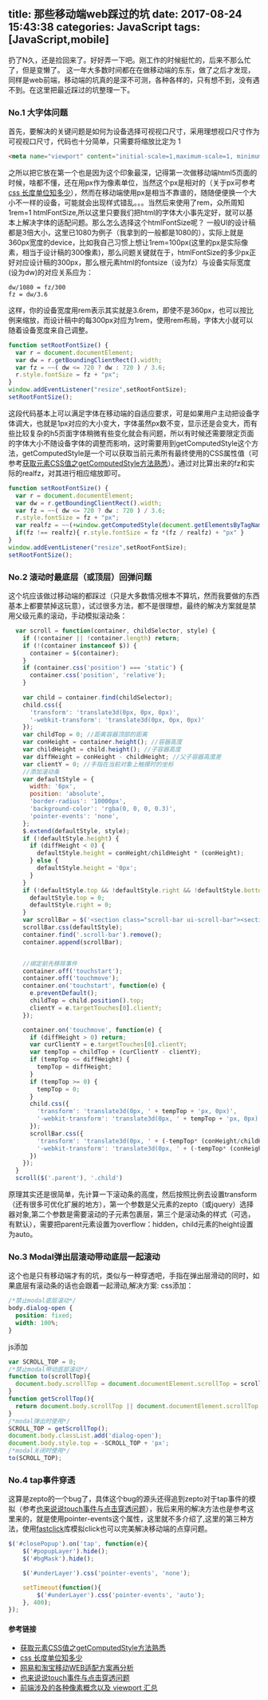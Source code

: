 title: 那些移动端web踩过的坑
date: 2017-08-24 15:43:38
categories: JavaScript
tags: [JavaScript,mobile]
---
扔了N久，还是捡回来了。好好弄一下吧。刚工作的时候挺忙的，后来不那么忙了，但是变懒了。
这一年大多数时间都在在做移动端的东东，做了之后才发现，同样是web前端，移动端的坑真的是深不可测，各种各样的，只有想不到，没有遇不到。在这里把最近踩过的坑整理一下。
<!--more-->
### No.1 大字体问题
首先，要解决的关键问题是如何为设备选择可视视口尺寸，采用理想视口尺寸作为可视视口尺寸，代码也十分简单，只需要将缩放比定为 1

```html
<meta name="viewport" content="initial-scale=1,maximum-scale=1, minimum-scale=1">

```
之所以把它放在第一个也是因为这个印象最深，记得第一次做移动端html5页面的时候，啥都不懂，还在用px作为像素单位，当然这个px是相对的（关于px可参考[css 长度单位知多少](https://lscho.com/tech/css_company.html)），然而在移动端使用px是相当不靠谱的，随随便便换一个大小不一样的设备，可能就会出现样式错乱。。。当然后来使用了rem，众所周知1rem=1 htmlFontSize,所以这里只要我们把html的字体大小事先定好，就可以基本上解决字体的适配问题。那么怎么选择这个htmlFontSize呢？
一般UI的设计稿都是3倍大小，这里已1080为例子（我拿到的一般都是1080的），实际上就是360px宽度的device，比如我自己习惯上想让1rem=100px(这里的px是实际像素，相当于设计稿的300像素)，那么问题关键就在于，htmlFontSize的多少px正好对应设计稿的300px，那么根元素html的fontsize（设为fz）与设备实际宽度(设为dw)的对应关系应为：

```
dw/1080 = fz/300
fz = dw/3.6
```
这样，你的设备宽度用rem表示其实就是3.6rem，即使不是360px，也可以按比例来缩放，而设计稿中的每300px对应为1rem，使用rem布局，字体大小就可以随着设备宽度来自己调整。

```js
function setRootFontSize() {
  var r = document.documentElement;
  var dw = r.getBoundingClientRect().width;
  var fz = ~~( dw <= 720 ? dw : 720 ) / 3.6;
  r.style.fontSize = fz + "px";
}
window.addEventListener("resize",setRootFontSize);
setRootFontSize();
```
这段代码基本上可以满足字体在移动端的自适应要求，可是如果用户主动把设备字体调大，也就是1px对应的大小变大，字体虽然px数不变，显示还是会变大，而有些比较复杂的h5页面字体稍微有些变化就会有问题，所以有时候还需要限定页面的字体大小不随设备字体的调整而影响，这时需要用到getComputedStyle这个方法，getComputedStyle是一个可以获取当前元素所有最终使用的CSS属性值（可参考[获取元素CSS值之getComputedStyle方法熟悉](http://www.zhangxinxu.com/wordpress/2012/05/getcomputedstyle-js-getpropertyvalue-currentstyle/)）。通过对比算出来的fz和实际的realfz，对其进行相应缩放即可。

```js
function setRootFontSize() {
  var r = document.documentElement;
  var dw = r.getBoundingClientRect().width;
  var fz = ~~( dw <= 720 ? dw : 720 ) / 3.6;
  r.style.fontSize = fz + "px";
  var realfz = ~~(+window.getComputedStyle(document.getElementsByTagName("html")[0]).fontSize.replace('px','') * 10000) / 10000;
  if(fz !== realfz){ r.style.fontSize = fz *(fz / realfz) + "px" }
}
window.addEventListener("resize",setRootFontSize);
setRootFontSize();
```

### No.2 滚动时最底层（或顶层）回弹问题
这个坑应该做过移动端的都踩过（只是大多数情况根本不算坑，然而我要做的东西基本上都要禁掉这玩意），试过很多方法，都不是很理想，最终的解决方案就是禁用父级元素的滚动，手动模拟滚动条：

```js
  var scroll = function(container, childSelector, style) {
    if (!container || !container.length) return;
    if (!(container instanceof $)) {
      container = $(container);
    }
    if (container.css('position') === 'static') {
      container.css('position', 'relative');
    }
   
    var child = container.find(childSelector);
    child.css({
      'transform': 'translate3d(0px, 0px, 0px)',
      '-webkit-transform': 'translate3d(0px, 0px, 0px)'
    });
    var childTop = 0; //距离容器顶部的距离 
    var conHeight = container.height(); //容器高度
    var childHeight = child.height(); //子容器高度
    var diffHeight = conHeight - childHeight; //父子容器高度差
    var clientY = 0; //手指在当前对象上触摸时的坐标
    //添加滚动条
    var defaultStyle = {
      width: '6px',
      position: 'absolute',
      'border-radius': '10000px',
      'background-color': 'rgba(0, 0, 0, 0.3)',
      'pointer-events': 'none',
    };
    $.extend(defaultStyle, style);
    if (!defaultStyle.height) {
      if (diffHeight < 0) {
        defaultStyle.height = conHeight/childHeight * (conHeight);
      } else {
        defaultStyle.height = '0px';
      }
    }
    if (!defaultStyle.top && !defaultStyle.right && !defaultStyle.bottom && !defaultStyle.left) {
      defaultStyle.top = 0;
      defaultStyle.right = 0;
    }
    var scrollBar = $('<section class="scroll-bar ui-scroll-bar"><section>');
    scrollBar.css(defaultStyle);
    container.find('.scroll-bar').remove();
    container.append(scrollBar);


    //绑定前先移除事件
    container.off('touchstart');
    container.off('touchmove');
    container.on('touchstart', function(e) {
      e.preventDefault();
      childTop = child.position().top;
      clientY = e.targetTouches[0].clientY;
    });

    container.on('touchmove', function(e) {
      if (diffHeight > 0) return;
      var curClientY = e.targetTouches[0].clientY;
      var tempTop = childTop + (curClientY - clientY);
      if (tempTop <= diffHeight) {
        tempTop = diffHeight;
      }
      if (tempTop >= 0) {
        tempTop = 0;
      } 
      child.css({
        'transform': 'translate3d(0px, ' + tempTop + 'px, 0px)',
        '-webkit-transform': 'translate3d(0px, ' + tempTop + 'px, 0px)'
      });
      scrollBar.css({
        'transform': 'translate3d(0px, ' + (-tempTop* (conHeight/childHeight)) + 'px, 0px)',
        '-webkit-transform': 'translate3d(0px, ' + (-tempTop* (conHeight/childHeight)) + 'px, 0px)'
      })
    });
  }
  scroll($('.parent'), '.child')
```
原理其实还是很简单，先计算一下滚动条的高度，然后按照比例去设置transform（还有很多可优化扩展的地方），第一个参数是父元素的zepto（或jquery）选择器对象,第二个参数是需要滚动的子元素包裹层，第三个是滚动条的样式（可选，有默认），需要把parent元素设置为overflow：hidden，child元素的height设置为auto。

### No.3 Modal弹出层滚动带动底层一起滚动
这个也是只有移动端才有的坑，类似与一种穿透吧，手指在弹出层滑动的同时，如果底层有滚动条的话也会跟着一起滑动,解决方案:
css添加：

```css
/*禁止modal底层滚动*/
body.dialog-open {
  position: fixed;
  width: 100%;
}
```
js添加

```js
var SCROLL_TOP = 0;
/*禁止modal带动底部滚动*/
function to(scrollTop){
  document.body.scrollTop = document.documentElement.scrollTop = scrollTop;
}
function getScrollTop(){
  return document.body.scrollTop || document.documentElement.scrollTop;
}
/*modal弹出时使用*/
SCROLL_TOP = getScrollTop();
document.body.classList.add('dialog-open'); 
document.body.style.top = -SCROLL_TOP + 'px';
/*modal关闭时使用*/
to(SCROLL_TOP);
```

### No.4 tap事件穿透
这算是zepto的一个bug了，具体这个bug的源头还得追到zepto对于tap事件的模拟（参考[也来说说touch事件与点击穿透问题](https://segmentfault.com/a/1190000003848737)），我后来用的解决方法也是参考这里来的，就是使用pointer-events这个属性，这里就不多介绍了,这里的第三种方法，使用[fastclick](https://github.com/ftlabs/fastclick)库模拟click也可以完美解决移动端的点穿问题。

```js
$('#closePopup').on('tap', function(e){
    $('#popupLayer').hide();
    $('#bgMask').hide();

    $('#underLayer').css('pointer-events', 'none');

    setTimeout(function(){
        $('#underLayer').css('pointer-events', 'auto');
    }, 400);
});
```

#### 参考链接
- [获取元素CSS值之getComputedStyle方法熟悉](http://www.zhangxinxu.com/wordpress/2012/05/getcomputedstyle-js-getpropertyvalue-currentstyle/)
- [css 长度单位知多少](https://lscho.com/tech/css_company.html)
- [网易和淘宝移动WEB适配方案再分析](https://zhuanlan.zhihu.com/p/25216275)
- [也来说说touch事件与点击穿透问题](https://segmentfault.com/a/1190000003848737)
- [前端涉及的各种像素概念以及 viewport 汇总](https://github.com/hijiangtao/hijiangtao.github.io/blob/master/_posts/2017-07-08-Device-Viewport-and-Pixel-Introduction.md)